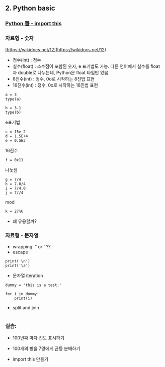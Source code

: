 ## 2. Python basic

### [Python 善 - import this](./201.md)

### 자료형 - 숫자

[https://wikidocs.net/12](https://wikidocs.net/12)

* 정수(int) : 정수
* 실수(float) : 소수점이 포함된 숫자, e 표기법도 가능. 다른 언어에서 실수를 float과 double로 나누는데, Python은 float 타입만 있음
* 8진수(int) : 정수, 0o로 시작하는 8진법 표현
* 16진수(int) : 정수, 0x로 시작하는 16진법 표현

```
a = 3
type(a)
```
```
b = 3.1
type(b)
```

e표기법
```
c = 15e-2
d = 1.5E+4
e = 0.5E3
```

16진수
```
f = 0x11
```

나눗셈
```
g = 7/4
h = 7.0/4
i = 7/4.0
j = 7//4
```


mod
```
k = 27%6
```
* 왜 유용할까?

### 자료형 - 문자열

* wrapping: " or ' ??
* escape

```
print('\n')
print('\a')
```

* 문자열 iteration

```
dummy = 'this is a test.'

for i in dummy:
    print(i)
```

* split and join

```
```


### 실습:

* 100번째 마다 진도 표시하기

* 100개의 빵을 7명에게 균등 분배하기

* import this 만들기

